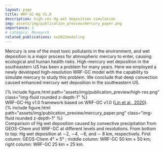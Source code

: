 ```yaml
---
layout: page
title: WRF-GC-Hg V1.0
description: high-res Hg wet deposition simulation
img: assets/img/publication_preview/mercury_paper.png
importance: 1
# category: Research
related_publications: xu2022modeling
---
```


Mercury is one of the most toxic pollutants in the environment, and wet deposition is a major process for atmospheric mercury to enter, causing ecological and human health risks. High-mercury wet deposition in the southeastern US has been a problem for many years. Here we employed a newly developed high-resolution WRF-GC model with the capability to simulate mercury to study this problem. We conclude that deep convection caused enhanced mercury wet deposition in the southeastern US.

<div class="row">
    <div class="col-sm mt-3 mt-md-0">
        {% include figure.html path="assets/img/publication_preview/high-res.png" class="img-fluid rounded z-depth-1" %}
    </div>
</div>
<div class="caption">
    WRF-GC-Hg v1.0 framework based on WRF-GC v1.0 
    (<a href="https://gmd.copernicus.org/articles/13/3241/2020/">Lin et al., 2020</a>).
</div>

<div class="row">
    <div class="col-sm mt-3 mt-md-0">
        {% include figure.html path="assets/img/publication_preview/mercury_paper.png" class="img-fluid rounded z-depth-1" %}
    </div>
</div>
<div class="caption">
    Comparison of Hg wet deposition caused by convective precipitation from GEOS-Chem and WRF-GC at different levels and resolutions. From bottom to top: Hg wet deposition at ∼2, ∼4, ∼6, and ∼ 8 km, respectively. First column: GEOS-Chem 4&deg × 5&deg ; middle column: WRF-GC 50 km × 50 km; right column: WRF-GC 25 km × 25 km.
</div>